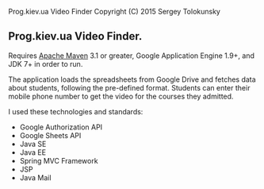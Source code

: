 Prog.kiev.ua Video Finder
Copyright (C) 2015 Sergey Tolokunsky

## Prog.kiev.ua Video Finder.

Requires [Apache Maven](http://maven.apache.org) 3.1 or greater, Google Application Engine 1.9+, and JDK 7+ in order to run.

The application loads the spreadsheets from Google Drive and fetches data about students, following the pre-defined format. Students can enter their mobile phone number to get the video for the courses they admitted.

I used these technologies and standards:
* Google Authorization API
* Google Sheets API
* Java SE
* Java EE
* Spring MVC Framework
* JSP
* Java Mail
